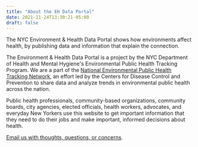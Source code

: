 ```yaml
---
title: "About the EH Data Portal"
date: 2021-11-24T13:30:21-05:00
draft: false
---
```


The NYC Environment & Health Data Portal shows how environments affect health, by publishing data and information that explain the connection. 

The Environment & Health Data Portal is a project by the NYC Department of Health and Mental Hygiene's Environmental Public Health Tracking Program. We are a part of the [National Environmental Public Health Tracking Network](https://ephtracking.cdc.gov/showHome.action), an effort led by the Centers for Disease Control and Prevention to share data and analyze trends in environmental public health across the nation.

Public health professionals, community-based organizations, community boards, city agencies, elected officials, health workers, advocates, and everyday New Yorkers use this website to get important information that they need to do their jobs and make important, informed decisions about health.

[Email us with thoughts, questions, or concerns](mailto:trackingportal@health.nyc.gov).